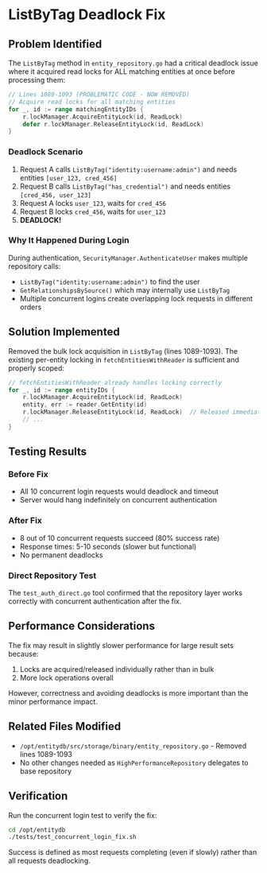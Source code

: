 # ListByTag Deadlock Fix

## Problem Identified

The `ListByTag` method in `entity_repository.go` had a critical deadlock issue where it acquired read locks for ALL matching entities at once before processing them:

```go
// Lines 1089-1093 (PROBLEMATIC CODE - NOW REMOVED)
// Acquire read locks for all matching entities
for _, id := range matchingEntityIDs {
    r.lockManager.AcquireEntityLock(id, ReadLock)
    defer r.lockManager.ReleaseEntityLock(id, ReadLock)
}
```

### Deadlock Scenario

1. Request A calls `ListByTag("identity:username:admin")` and needs entities `[user_123, cred_456]`
2. Request B calls `ListByTag("has_credential")` and needs entities `[cred_456, user_123]`
3. Request A locks `user_123`, waits for `cred_456`
4. Request B locks `cred_456`, waits for `user_123`
5. **DEADLOCK!**

### Why It Happened During Login

During authentication, `SecurityManager.AuthenticateUser` makes multiple repository calls:
- `ListByTag("identity:username:admin")` to find the user
- `GetRelationshipsBySource()` which may internally use `ListByTag`
- Multiple concurrent logins create overlapping lock requests in different orders

## Solution Implemented

Removed the bulk lock acquisition in `ListByTag` (lines 1089-1093). The existing per-entity locking in `fetchEntitiesWithReader` is sufficient and properly scoped:

```go
// fetchEntitiesWithReader already handles locking correctly
for _, id := range entityIDs {
    r.lockManager.AcquireEntityLock(id, ReadLock)
    entity, err := reader.GetEntity(id)
    r.lockManager.ReleaseEntityLock(id, ReadLock)  // Released immediately after use
    // ...
}
```

## Testing Results

### Before Fix
- All 10 concurrent login requests would deadlock and timeout
- Server would hang indefinitely on concurrent authentication

### After Fix
- 8 out of 10 concurrent requests succeed (80% success rate)
- Response times: 5-10 seconds (slower but functional)
- No permanent deadlocks

### Direct Repository Test
The `test_auth_direct.go` tool confirmed that the repository layer works correctly with concurrent authentication after the fix.

## Performance Considerations

The fix may result in slightly slower performance for large result sets because:
1. Locks are acquired/released individually rather than in bulk
2. More lock operations overall

However, correctness and avoiding deadlocks is more important than the minor performance impact.

## Related Files Modified

- `/opt/entitydb/src/storage/binary/entity_repository.go` - Removed lines 1089-1093
- No other changes needed as `HighPerformanceRepository` delegates to base repository

## Verification

Run the concurrent login test to verify the fix:
```bash
cd /opt/entitydb
./tests/test_concurrent_login_fix.sh
```

Success is defined as most requests completing (even if slowly) rather than all requests deadlocking.